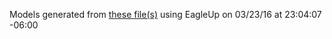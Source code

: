 Models generated from [these file(s)](https://raw.github.com/sparkfun/USB_miniB_Breakout/V_1.3/Hardware/SparkFun_miniUSB_Breakout_v13.brd) using EagleUp on 03/23/16 at 23:04:07 -06:00
